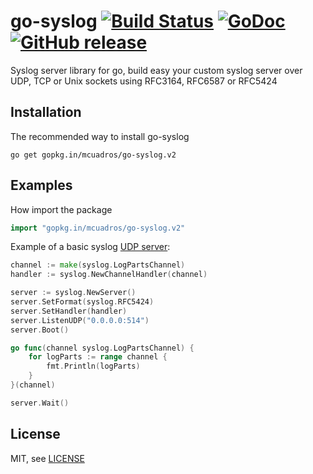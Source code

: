 go-syslog [![Build Status](https://travis-ci.org/mcuadros/go-syslog.png?branch=master)](https://travis-ci.org/mcuadros/go-syslog) [![GoDoc](http://godoc.org/github.com/mcuadros/go-syslog?status.png)](http://godoc.org/github.com/mcuadros/go-syslog)[![GitHub release](https://img.shields.io/github/release/mcuadros/go-syslog.svg?style=plastic)](https://github.com/mcuadros/go-syslog/releases)
==============================

Syslog server library for go, build easy your custom syslog server over UDP, TCP or Unix sockets using RFC3164, RFC6587 or RFC5424

Installation
------------

The recommended way to install go-syslog

```
go get gopkg.in/mcuadros/go-syslog.v2
```

Examples
--------

How import the package

```go
import "gopkg.in/mcuadros/go-syslog.v2"
```

Example of a basic syslog [UDP server](example/basic_udp.go):

```go
channel := make(syslog.LogPartsChannel)
handler := syslog.NewChannelHandler(channel)

server := syslog.NewServer()
server.SetFormat(syslog.RFC5424)
server.SetHandler(handler)
server.ListenUDP("0.0.0.0:514")
server.Boot()

go func(channel syslog.LogPartsChannel) {
    for logParts := range channel {
        fmt.Println(logParts)
    }
}(channel)

server.Wait()
```

License
-------

MIT, see [LICENSE](LICENSE)
